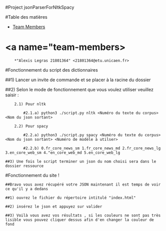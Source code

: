 #Project jsonParserForNltkSpacy

#Table des matières 
* [Team Members](#team-members)

# <a name="team-members></a>
        *"Alexis Legras 21801364" <21801364@etu.unicaen.fr>
        
#Fonctionnement du script des dictionnaires 

##1) Lancer un invite de commande et se placer à la racine du dossier

##2) Selon le mode de fonctionnement que vous voulez utiliser veuillez saisir : 

        2.1) Pour nltk 
        
            #2.1.a) python3 ./script.py nltk <Numéro du texte du corpus> <Nom du json sortant>
            
        2.2) Pour spacy 
        
            #2.2.a) python3 ./script.py spacy <Numéro du texte du corpus> <Nom du json sortant> <Numéro de modèle à utilser>
            
            #2.2.b) 0.fr_core_news_sm 1.fr_core_news_md 2.fr_core_news_lg 3.en_core_web_sm 4."en_core_web_md 5.en_core_web_lg
            
    ##3) Une fois le script terminer un json du nom choisi sera dans le dossier ressource 
    

#Fonctionnement du site !  

    ##Bravo vous avez récupéré votre JSON maintenant il est temps de voir ce qu'il y a dedans 
    
    ##1) ouvrez le fichier du répertoire intitulé "index.html"
    
    ##2) insérez le json et appuyez sur valider 
    
    ##3) Voilà vous avez vos résultats , si les couleurs ne sont pas très lisible vous pouvez cliquer dessus afin d'en changer la couleur de fond 
    

